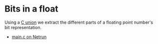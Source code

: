 # Bits in a float

Using a [C union](https://en.cppreference.com/w/c/language/union)
we extract the different parts of a floating point
number's bit representation.

 - [main.c on Netrun](https://lawlor.cs.uaf.edu/netrun/run?name=example_c&code=%23include%3Cstdlib.h%3E%0D%0A%23include%3Cmath.h%3E%0D%0A%23include%3Cstdio.h%3E%0D%0A%0D%0Avoid%20print_bits%28long%20n%2C%20unsigned%20int%20length%29%20%7B%0D%0A%20%20for%28int%20i%20%3D%20length%20-%201%3B%20i%20%3E%3D%200%3B%20--i%29%20%7B%0D%0A%20%20%20%20int%20bit_mask%20%3D%201%20%3C%3C%20i%3B%0D%0A%20%20%20%20if%28%28bit_mask%20%26%20n%29%20%3D%3D%200%29%20%7B%0D%0A%20%20%20%20%20%20printf%28%220%22%29%3B%0D%0A%20%20%20%20%7D%20else%20%7B%0D%0A%20%20%20%20%20%20printf%28%221%22%29%3B%0D%0A%20%20%20%20%7D%0D%0A%0D%0A%20%20%20%20if%28i%20%25%204%20%3D%3D%200%29%20%7B%0D%0A%20%20%20%20%20%20printf%28%22%20%22%29%3B%0D%0A%20%20%20%20%7D%0D%0A%20%20%7D%0D%0A%20%20printf%28%22%5Cn%22%29%3B%0D%0A%7D%0D%0A%0D%0Astruct%20float_breakdown_t%20%7B%0D%0A%20%20unsigned%20int%20fraction%3A23%3B%0D%0A%20%20unsigned%20int%20exp%3A8%3B%0D%0A%20%20unsigned%20int%20sign%3A1%3B%0D%0A%7D%3B%0D%0A%0D%0Aunion%20float_t%20%7B%0D%0A%20%20float%20number%3B%0D%0A%20%20struct%20float_breakdown_t%20breakdown%3B%0D%0A%7D%3B%0D%0A%0D%0Avoid%20print_float_dissection%28float%20f%29%20%7B%0D%0A%20%20union%20float_t%20fd%3B%0D%0A%20%20fd.number%20%3D%20f%3B%0D%0A%20%20printf%28%22%25.2f%20has%20the%20following%20breakdown%3A%5Cn%22%2C%20fd.number%29%3B%0D%0A%20%20printf%28%22sign%3A%20%22%29%3B%0D%0A%20%20print_bits%28fd.breakdown.sign%2C%201%29%3B%0D%0A%20%20printf%28%22exp%3A%20%28%25d%29%20%22%2C%20fd.breakdown.exp%20-%20127%29%3B%0D%0A%20%20print_bits%28fd.breakdown.exp%2C%208%29%3B%0D%0A%20%20printf%28%22fraction%3A%20%22%29%3B%0D%0A%20%20print_bits%28fd.breakdown.fraction%2C%2023%29%3B%0D%0A%20%20printf%28%22%5Cn%22%29%3B%0D%0A%7D%0D%0A%0D%0Aint%20main%28%29%20%7B%0D%0A%20%20print_float_dissection%281.0%29%3B%0D%0A%20%20print_float_dissection%288.0%29%3B%0D%0A%20%20print_float_dissection%283.0%29%3B%0D%0A%20%20print_float_dissection%281.0%2F2.0%29%3B%0D%0A%20%20print_float_dissection%280.1%29%3B%0D%0A%20%20print_float_dissection%280.0%29%3B%0D%0A%0D%0A%20%20print_float_dissection%281.0%2F0.0%29%3B%0D%0A%20%20print_float_dissection%28log%280.0%29%29%3B%0D%0A%20%20print_float_dissection%28sqrt%28-1%29%29%3B%0D%0A%20%20return%200%3B%0D%0A%7D&lang=C&mach=skylake64&mode=main&input=&linkwith=&foo_ret=long&foo_arg0=void&orun=Run&orun=Grade&ocompile=Optimize&ocompile=Warnings)
